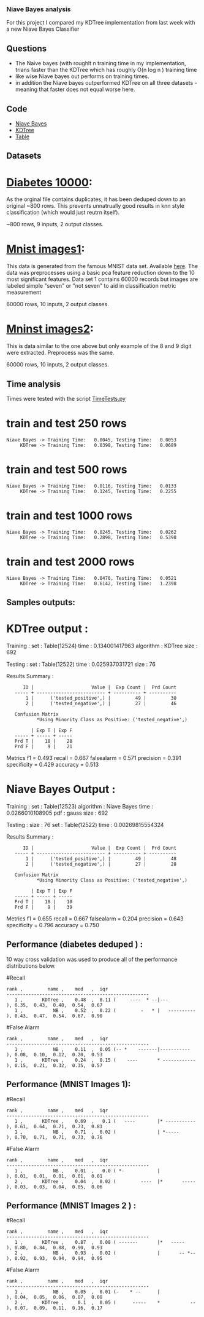 ### Niave Bayes analysis

For this project I compared my KDTree implementation from last week with a new Niave Bayes Classifier 

## Questions  

* The Naive bayes (with roughlt n training time in my implementation, trians faster than the KDTree which has roughly O(n log n ) training time 
* like wise Niave bayes out performs on training times.
* in addition the Niave bayes outperformed KDTree on all three datasets - meaning that faster does not equal worse here. 

## Code 

 * [Niave Bayes](https://github.com/gbtimmon/fss16_teamf/tree/master/Code/5/NB.py)
 * [KDTree](https://github.com/gbtimmon/fss16_teamf/tree/master/Code/5/KDTree.py)
 * [Table](https://github.com/gbtimmon/fss16_teamf/tree/master/Code/5/Table.py)

## Datasets 

# [Diabetes 10000](https://github.com/dotninjas/dotninjas.github.io/blob/master/ninja/data/diabetes10000.csv):
As the orginal file contains duplicates, it has been deduped down to an original ~800 rows. This prevents unnatrually good results in knn style classification (which would just reutrn itself).

~800 rows, 9 inputs, 2 output classes. 

# [Mnist images1](https://github.com/gbtimmon/fss16_teamf/tree/master/Code/5/mnist_pca_labled.csv):
This data is generated from the famous MNIST data set. Available [here](http://yann.lecun.com/exdb/mnist/). The data was preprocesses using a basic pca feature reduction down to the 10 most significant features. Data set 1 contains 60000 records but images are labeled simple "seven" or "not seven" to aid in classification metric measurement

60000 rows, 10 inputs, 2 output classes. 

# [Mninst images2](https://github.com/gbtimmon/fss16_teamf/tree/master/Code/5/mnist_pca_8or9.csv):
This is data similar to the one above but only example of the 8 and 9 digit were extracted. Preprocess was the same. 


60000 rows, 10 inputs, 2 output classes. 


## Time analysis 

 Times were tested with the script [TimeTests.py](https://github.com/gbtimmon/fss16_teamf/blob/master/Code/5/TimeTests.py)
 
#  train and test 250 rows
    Niave Bayes -> Training Time:   0.0045, Testing Time:   0.0053
         KDTree -> Training Time:   0.0398, Testing Time:   0.0689
#  train and test 500 rows
    Niave Bayes -> Training Time:   0.0116, Testing Time:   0.0133
         KDTree -> Training Time:   0.1245, Testing Time:   0.2255
#  train and test 1000 rows
    Niave Bayes -> Training Time:   0.0245, Testing Time:   0.0262
         KDTree -> Training Time:   0.2898, Testing Time:   0.5398
#  train and test 2000 rows
    Niave Bayes -> Training Time:   0.0470, Testing Time:   0.0521
         KDTree -> Training Time:   0.6142, Testing Time:   1.2398

## Samples outputs:

# KDTree output : 
   Training :
       set             : Table(12524)
       time            : 0.134001417963
       algorithm       : KDTree
       size            : 692
   
   Testing :
       set             : Table(12522)
       time            : 0.025937031721
       size            : 76
   
   Results Summary :
   
          ID |                     Value |  Exp Count |  Prd Count
       ----- + ------------------------- + ---------- + ----------
           1 |      ('tested_positive',) |         49 |         30
           2 |      ('tested_negative',) |         27 |         46
   
       Confusion Matrix
               *Using Minority Class as Positive: ('tested_negative',)
   
             | Exp T | Exp F
       ----- + ----- + -----
       Prd T |    18 |    28
       Prd F |     9 |    21
   
   Metrics
       f1          = 0.493
       recall      = 0.667
       falsealarm  = 0.571
       precision   = 0.391
       specificity = 0.429
       accuracy    = 0.513

# Niave Bayes Output :

   Training :
       set             : Table(12523)
       algorithm       : Niave Bayes
       time            : 0.0266010108905
       pdf             : gauss
       size            : 692
   
   Testing :
       size            : 76
       set             : Table(12522)
       time            : 0.00269815554324
   
   Results Summary :
   
          ID |                     Value |  Exp Count |  Prd Count
       ----- + ------------------------- + ---------- + ----------
           1 |      ('tested_positive',) |         49 |         48
           2 |      ('tested_negative',) |         27 |         28
   
       Confusion Matrix
               *Using Minority Class as Positive: ('tested_negative',)
   
             | Exp T | Exp F
       ----- + ----- + -----
       Prd T |    18 |    10
       Prd F |     9 |    39
   
   Metrics
       f1          = 0.655
       recall      = 0.667
       falsealarm  = 0.204
       precision   = 0.643
       specificity = 0.796
       accuracy    = 0.750
   

## Performance (diabetes deduped ) : 

10 way cross validation was used to produce all of the performance distributions below.

#Recall

    rank ,         name ,    med   ,  iqr
    ----------------------------------------------------
       1 ,       KDTree ,    0.48  ,  0.11 (     ----  * --|---           ), 0.35,  0.43,  0.48,  0.54,  0.67
       1 ,           NB ,    0.52  ,  0.22 (         -   * |   ---------- ), 0.43,  0.47,  0.54,  0.67,  0.90
    
#False Alarm

    rank ,         name ,    med   ,  iqr
    ----------------------------------------------------
       1 ,           NB ,    0.11  ,  0.05 (-- *    -------|-----------   ), 0.08,  0.10,  0.12,  0.20,  0.53
       1 ,       KDTree ,    0.24  ,  0.15 (    ----       * ------------ ), 0.15,  0.21,  0.32,  0.35,  0.57

## Performance (MNIST Images 1):

#Recall

    rank ,         name ,    med   ,  iqr
    ----------------------------------------------------
       1 ,       KDTree ,    0.69  ,   0.1 (   ----        |* ----------- ), 0.61,  0.64,  0.71,  0.73,  0.81
       1 ,           NB ,    0.71  ,  0.02 (               | *-----       ), 0.70,  0.71,  0.71,  0.73,  0.76
    
#False Alarm

    rank ,         name ,    med   ,  iqr
    ----------------------------------------------------
       1 ,           NB ,    0.01  ,   0.0 ( *-            |              ), 0.01,  0.01,  0.01,  0.01,  0.01
       2 ,       KDTree ,    0.04  ,  0.02 (         ----  |*       ----- ), 0.03,  0.03,  0.04,  0.05,  0.06
    
## Performance (MNIST Images 2 ) :

#Recall

    rank ,         name ,    med   ,  iqr
    ----------------------------------------------------
       1 ,       KDTree ,    0.87  ,  0.08 ( -------       |*   -----     ), 0.80,  0.84,  0.88,  0.90,  0.93
       2 ,           NB ,    0.93  ,  0.02 (               |       -- *-- ), 0.92,  0.93,  0.94,  0.94,  0.95

#False Alarm
    
    rank ,         name ,    med   ,  iqr
    ----------------------------------------------------
       1 ,           NB ,    0.05  ,  0.01 (-    * --      |              ), 0.04,  0.05,  0.06,  0.07,  0.08
       2 ,       KDTree ,     0.1  ,  0.05 (      -----    *           -- ), 0.07,  0.09,  0.11,  0.16,  0.17
    
